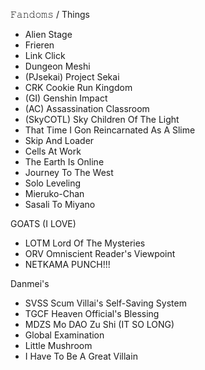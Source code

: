  𝙵𝚊𝚗𝚍𝚘𝚖𝚜 / Things
- Alien Stage
- Frieren
- Link Click
- Dungeon Meshi
- (PJsekai) Project Sekai
- CRK Cookie Run Kingdom
- (GI) Genshin Impact
- (AC) Assassination Classroom
- (SkyCOTL) Sky Children Of The Light
- That Time I Gon Reincarnated As A Slime
- Skip And Loader
- Cells At Work
- The Earth Is Online
- Journey To The West
- Solo Leveling
- Mieruko-Chan
- Sasali To Miyano

GOATS (I LOVE)
- LOTM Lord Of The Mysteries
- ORV Omniscient Reader's Viewpoint
- NETKAMA PUNCH!!!
  
Danmei's
- SVSS Scum Villai's Self-Saving System
- TGCF Heaven Official's Blessing
- MDZS Mo DAO Zu Shi (IT SO LONG)
- Global Examination
- Little Mushroom
- I Have To Be A Great Villain
